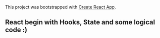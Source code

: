 This project was bootstrapped with [Create React App](https://github.com/facebook/create-react-app).

## React begin with Hooks, State and some logical code :)
